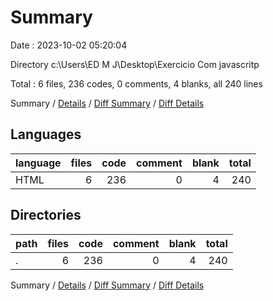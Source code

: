 # Summary

Date : 2023-10-02 05:20:04

Directory c:\\Users\\ED M J\\Desktop\\Exercicio Com javascritp

Total : 6 files,  236 codes, 0 comments, 4 blanks, all 240 lines

Summary / [Details](details.md) / [Diff Summary](diff.md) / [Diff Details](diff-details.md)

## Languages
| language | files | code | comment | blank | total |
| :--- | ---: | ---: | ---: | ---: | ---: |
| HTML | 6 | 236 | 0 | 4 | 240 |

## Directories
| path | files | code | comment | blank | total |
| :--- | ---: | ---: | ---: | ---: | ---: |
| . | 6 | 236 | 0 | 4 | 240 |

Summary / [Details](details.md) / [Diff Summary](diff.md) / [Diff Details](diff-details.md)